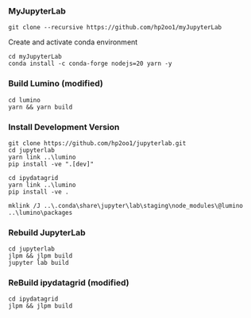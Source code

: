 ### MyJupyterLab
```
git clone --recursive https://github.com/hp2oo1/myJupyterLab
```

Create and activate conda environment

```
cd myJupyterLab
conda install -c conda-forge nodejs=20 yarn -y
```

### Build Lumino (modified)
```
cd lumino
yarn && yarn build
```

### Install Development Version
```
git clone https://github.com/hp2oo1/jupyterlab.git
cd jupyterlab
yarn link ..\lumino
pip install -ve ".[dev]"
```

```
cd ipydatagrid
yarn link ..\lumino
pip install -ve .
```

```
mklink /J ..\.conda\share\jupyter\lab\staging\node_modules\@lumino ..\lumino\packages
```

### Rebuild JupyterLab
```
cd jupyterlab
jlpm && jlpm build
jupyter lab build
```

### ReBuild ipydatagrid (modified)
```
cd ipydatagrid
jlpm && jlpm build
```
